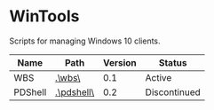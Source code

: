 # WinTools

Scripts for managing Windows 10 clients.

| Name    | Path                     | Version | Status       |
|---------|--------------------------|---------|--------------|
| WBS     | [.\\wbs\\](wbs/)         | 0.1     | Active       |
| PDShell | [.\\pdshell\\](pdshell/) | 0.2     | Discontinued |
